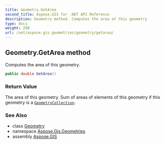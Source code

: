 ```yaml
---
title: Geometry.GetArea
second_title: Aspose.GIS for .NET API Reference
description: Geometry method. Computes the area of this geometry
type: docs
weight: 200
url: /net/aspose.gis.geometries/geometry/getarea/
---
```

## Geometry.GetArea method

Computes the area of this geometry.

```csharp
public double GetArea()
```

### Return Value

The area of this geometry. Sum of areas of elements of this geometry if this geometry is a [`GeometryCollection`](../../geometrycollection/).

### See Also

* class [Geometry](../)
* namespace [Aspose.Gis.Geometries](../../geometry/)
* assembly [Aspose.GIS](../../../)



